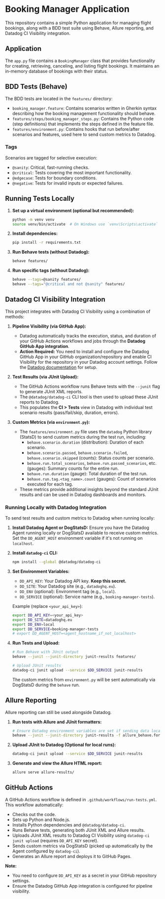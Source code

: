 # Booking Manager Application

This repository contains a simple Python application for managing flight bookings, along with a BDD test suite using Behave, Allure reporting, and Datadog CI Visibility integration.

## Application

The `app.py` file contains a `BookingManager` class that provides functionality for creating, retrieving, canceling, and listing flight bookings. It maintains an in-memory database of bookings with their status.

## BDD Tests (Behave)

The BDD tests are located in the `features/` directory:

*   `booking_manager.feature`: Contains scenarios written in Gherkin syntax describing how the booking management functionality should behave.
*   `features/steps/booking_manager_steps.py`: Contains the Python code (step definitions) that implements the steps defined in the feature file.
*   `features/environment.py`: Contains hooks that run before/after scenarios and features, used here to send custom metrics to Datadog.

### Tags

Scenarios are tagged for selective execution:

*   `@sanity`: Critical, fast-running checks.
*   `@critical`: Tests covering the most important functionality.
*   `@edgecase`: Tests for boundary conditions.
*   `@negative`: Tests for invalid inputs or expected failures.

## Running Tests Locally

1.  **Set up a virtual environment (optional but recommended):**
    ```bash
    python -m venv venv
    source venv/bin/activate  # On Windows use `venv\Scripts\activate`
    ```

2.  **Install dependencies:**
    ```bash
    pip install -r requirements.txt
    ```

3.  **Run Behave tests (without Datadog):**
    ```bash
    behave features/
    ```

4.  **Run specific tags (without Datadog):**
    ```bash
    behave --tags=@sanity features/
    behave --tags="@critical and not @sanity" features/
    ```

## Datadog CI Visibility Integration

This project integrates with Datadog CI Visibility using a combination of methods:

1.  **Pipeline Visibility (via GitHub App):**
    *   Datadog automatically tracks the execution, status, and duration of your GitHub Actions workflows and jobs through the **Datadog GitHub App integration**.
    *   **Action Required:** You need to install and configure the Datadog GitHub App in your GitHub organization/repository and enable CI Visibility for the repository in your Datadog account settings. Follow the [Datadog documentation](https://docs.datadoghq.com/continuous_integration/pipelines/github/) for setup.

2.  **Test Results (via JUnit Upload):**
    *   The GitHub Actions workflow runs Behave tests with the `--junit` flag to generate JUnit XML reports.
    *   The `@datadog/datadog-ci` CLI tool is then used to upload these JUnit reports to Datadog.
    *   This populates the **CI > Tests** view in Datadog with individual test scenario results (pass/fail/skip, duration, errors).

3.  **Custom Metrics (via `environment.py`):**
    *   The `features/environment.py` file uses the `datadog` Python library (StatsD) to send custom metrics during the test run, including:
        *   `behave.scenario.duration` (distribution): Duration of each scenario.
        *   `behave.scenario.passed`, `behave.scenario.failed`, `behave.scenario.skipped` (counts): Status counts per scenario.
        *   `behave.run.total_scenarios`, `behave.run.passed_scenarios`, etc. (gauges): Summary counts for the entire run.
        *   `behave.run.duration` (gauge): Total duration of the test run.
        *   `behave.run.tag.<tag_name>.count` (gauges): Count of scenarios executed for each tag.
    *   These metrics provide additional insights beyond the standard JUnit results and can be used in Datadog dashboards and monitors.

### Running Locally with Datadog Integration

To send test results and custom metrics to Datadog when running locally:

1.  **Install Datadog Agent or DogStatsD:** Ensure you have the Datadog Agent running locally or DogStatsD available to receive custom metrics. Set the `DD_AGENT_HOST` environment variable if it's not running on `localhost`.

2.  **Install `datadog-ci` CLI:**
    ```bash
    npm install --global @datadog/datadog-ci
    ```

3.  **Set Environment Variables:**
    *   `DD_API_KEY`: Your Datadog API key. **Keep this secret.**
    *   `DD_SITE`: Your Datadog site (e.g., `datadoghq.eu`).
    *   `DD_ENV` (optional): Environment tag (e.g., `local`).
    *   `DD_SERVICE` (optional): Service name (e.g., `booking-manager-tests`).

    Example (replace `<your_api_key>`):
    ```bash
    export DD_API_KEY=<your_api_key>
    export DD_SITE=datadoghq.eu
    export DD_ENV=local
    export DD_SERVICE=booking-manager-tests
    # export DD_AGENT_HOST=<agent_hostname_if_not_localhost>
    ```

4.  **Run Tests and Upload:**
    ```bash
    # Run Behave with JUnit output
    behave --junit --junit-directory junit-results features/

    # Upload JUnit results
    datadog-ci junit upload --service $DD_SERVICE junit-results
    ```
    The custom metrics from `environment.py` will be sent automatically via DogStatsD during the `behave` run.

## Allure Reporting

Allure reporting can still be used alongside Datadog.

1.  **Run tests with Allure and JUnit formatters:**
    ```bash
    # Ensure Datadog environment variables are set if sending data locally
    behave --junit --junit-directory junit-results -f allure_behave.formatter:AllureFormatter -o allure-results features/
    ```

2.  **Upload JUnit to Datadog (Optional for local runs):**
    ```bash
    datadog-ci junit upload --service $DD_SERVICE junit-results
    ```

3.  **Generate and view the Allure HTML report:**
    ```bash
    allure serve allure-results/
    ```

## GitHub Actions

A GitHub Actions workflow is defined in `.github/workflows/run-tests.yml`. This workflow automatically:

*   Checks out the code.
*   Sets up Python and Node.js.
*   Installs Python dependencies and `@datadog/datadog-ci`.
*   Runs Behave tests, generating both JUnit XML and Allure results.
*   Uploads JUnit XML results to Datadog CI Visibility using `datadog-ci junit upload` (requires `DD_API_KEY` secret).
*   Sends custom metrics via DogStatsD (picked up automatically by the Agent configured by `datadog-ci`).
*   Generates an Allure report and deploys it to GitHub Pages.

**Note:**
*   You need to configure `DD_API_KEY` as a secret in your GitHub repository settings.
*   Ensure the Datadog GitHub App integration is configured for pipeline visibility.
